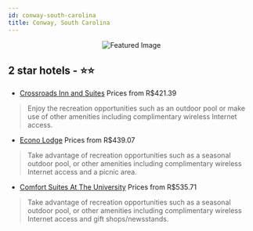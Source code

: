 ```yaml
---
id: conway-south-carolina
title: Conway, South Carolina
---
```


<center><img src="https://i.travelapi.com/hotels/1000000/20000/10100/10046/cd6fff9a_z.jpg" alt="Featured Image" /></center>


##  2 star hotels - ⭐️⭐️

-    [Crossroads Inn and Suites](https://us.hurb.com/hotels/conway/crossroads-inn-and-suites-JNP-JP02029M?cmp=18055) Prices from R$421.39
   > Enjoy the recreation opportunities such as an outdoor pool or make use of other amenities including complimentary wireless Internet access.
-    [Econo Lodge](https://us.hurb.com/hotels/conway/econo-lodge-JNP-JP989285?cmp=18055) Prices from R$439.07
   > Take advantage of recreation opportunities such as a seasonal outdoor pool, or other amenities including complimentary wireless Internet access and a picnic area.
-    [Comfort Suites At The University](https://us.hurb.com/hotels/conway/comfort-suites-at-the-university-JNP-JP194455?cmp=18055) Prices from R$535.71
   > Take advantage of recreation opportunities such as a seasonal outdoor pool, or other amenities including complimentary wireless Internet access and gift shops/newsstands.
